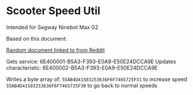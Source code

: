 # Scooter Speed Util

Intended for Segway Ninebot Max G2

Based on this document:

[Random document linked to from Reddit](https://docs.google.com/document/u/0/d/16Icy_Hvx-j-amCTEWHQFzNtZo-mmGzmv6Cl0qIfyGzM/mobilebasic)

Gets service: 6E400001-B5A3-F393-E0A9-E50E24DCCA9E
Updates characteristic: 6E400002-B5A3-F393-E0A9-E50E24DCCA9E

Writes a byte array of:
`55AB4D41583253636F6F7465725F31` to increase speed
`55AB4D41583253636F6F7465725F30` to go back to normal speeds
